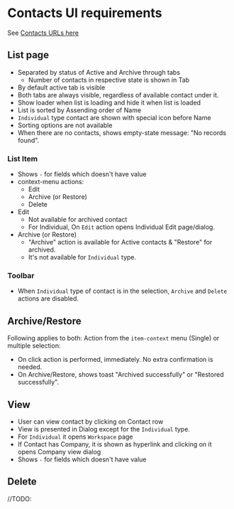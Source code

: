 # Contacts UI requirements

See [Contacts URLs here](../webapp/application-url-navigation.md#contacts)

## List page
- Separated by status of Active and Archive through tabs
  - Number of contacts in respective state is shown in Tab
- By default active tab is visible
- Both tabs are always visible, regardless of available contact under it.
- Show loader when list is loading and hide it when list is loaded
- List is sorted by Assending order of Name
- `Individual` type contact are shown with special icon before Name
- Sorting options are not available
- When there are no contacts, shows empty-state message: "No records found".


### List Item
- Shows `-` for fields which doesn't have value
- context-menu actions:
  - Edit
  - Archive (or Restore)
  - Delete
- Edit
  - Not available for archived contact
  - For Individual, On `Edit` action opens Individual Edit page/dialog.
- Archive (or Restore)
  - "Archive" action is available for Active contacts & "Restore" for archived.
  - It's not available for `Individual` type.

### Toolbar
- When `Individual` type of contact is in the selection, `Archive` and `Delete` actions are disabled.
  

## Archive/Restore
Following applies to both: Action from the `item-context` menu (Single) or multiple selection:
- On click action is performed, immediately. No extra confirmation is needed.
- On Archive/Restore, shows toast "Archived successfully" or "Restored successfully".


## View
- User can view contact by clicking on Contact row
- View is presented in Dialog except for the `Individual` type.
- For `Individual` it opens `Workspace` page
- If Contact has Company, it is shown as hyperlink and clicking on it opens Company view dialog
- Shows `-` for fields which doesn't have value


## Delete
//TODO: